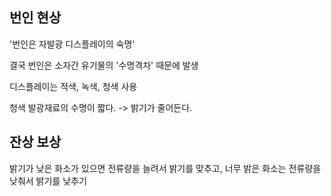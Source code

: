 ## 번인 현상

 '번인은 자발광 디스플레이의 숙명'

결국 번인은 소자간 유기물의 '수명격차' 때문에 발생

디스플레이는 적색, 녹색, 청색 사용

청색 발광재료의 수명이 짧다. -> 밝기가 줄어든다.

## 잔상 보상

 밝기가 낮은 화소가 있으면 전류량을 늘려서 밝기를 맞추고, 너무 밝은 화소는 전류량을 낮춰서 밝기를 낮추기

 


